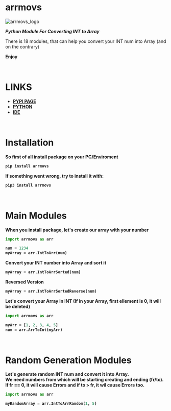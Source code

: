 <h1 align='left'> arrmovs </h1>

![arrmovs_logo](https://user-images.githubusercontent.com/95010815/174456474-7a3acf09-91e3-44a1-bf55-91cb3b0f9c11.png)

<p> <i> <b> Python Module For Converting INT to Array </i> </b> </p>
<p> There is 18 modules, that can help you convert your INT num into Array (and on the contrary) <br>

<b> Enjoy <b> </p>
<br>

<h1 align='left' > LINKS </h1>
<ul>
  <li>
    <a href='https://pypi.org/project/arrmovs/'>
      PYPI PAGE
    </a>
  </li>
  
  <li>
    <a href='https://www.python.org/'>
      PYTHON
    </a>
  </li>
  
  <li>
    <a href='https://www.jetbrains.com/pycharm/'>
      IDE
    </a>
  </li>
</ul>
  
<br>
  
<h1 align='left'> Installation </h1>

So first of all install package on your PC/Enviroment

```python
pip install arrmovs
```

If something went wrong, try to install it with:

```python
pip3 install arrmovs
```
  
<br>

<h1 align='left' > Main Modules </h1>

When you install package, let's create our array with your number
```python
import arrmovs as arr

num = 1234
myArray = arr.IntToArr(num)
```

Convert your INT number into Array and sort it
```python
myArray = arr.IntToArrSorted(num)
```

Reversed Version
```python
myArray = arr.IntToArrSortedReverse(num)
```

Let's convert your Array in INT (If in your Array, first ellement is 0, it will be deleted)
```python
import arrmovs as arr

myArr = [1, 2, 3, 4, 5]
num = arr.ArrToInt(myArr)
```
  <br>

<h1 align='left' > Random Generation Modules </h1>

Let's generate random INT num and convert it into Array. <br>
We need numbers from which will be starting creating and ending (fr/to). <br>
If fr == 0, it will cause Errors and if to > fr, it wil cause Errors too. <br>
```python
import arrmovs as arr

myRandomArray = arr.IntToArrRandom(1, 5)
```

